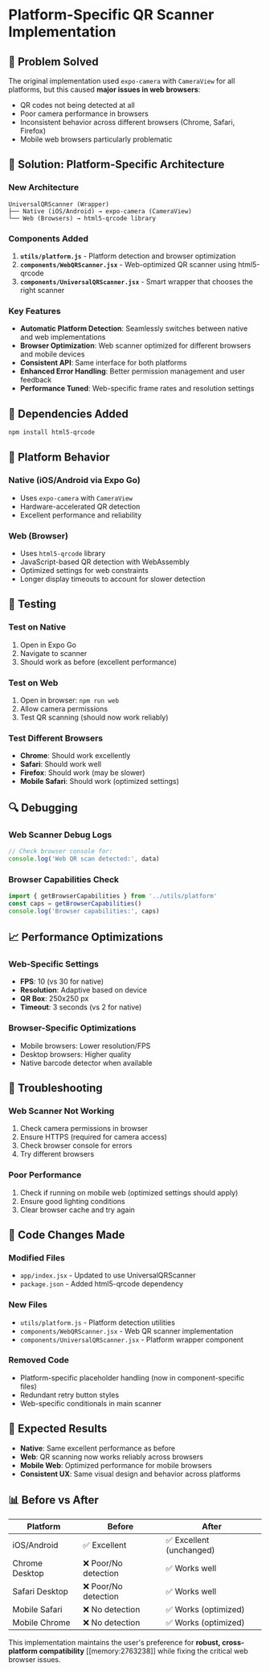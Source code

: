 # Platform-Specific QR Scanner Implementation

## 🎯 Problem Solved

The original implementation used `expo-camera` with `CameraView` for all platforms, but this caused **major issues in web browsers**:

- QR codes not being detected at all
- Poor camera performance in browsers  
- Inconsistent behavior across different browsers (Chrome, Safari, Firefox)
- Mobile web browsers particularly problematic

## 🔧 Solution: Platform-Specific Architecture

### New Architecture

```
UniversalQRScanner (Wrapper)
├── Native (iOS/Android) → expo-camera (CameraView)
└── Web (Browsers) → html5-qrcode library
```

### Components Added

1. **`utils/platform.js`** - Platform detection and browser optimization
2. **`components/WebQRScanner.jsx`** - Web-optimized QR scanner using html5-qrcode
3. **`components/UniversalQRScanner.jsx`** - Smart wrapper that chooses the right scanner

### Key Features

- **Automatic Platform Detection**: Seamlessly switches between native and web implementations
- **Browser Optimization**: Web scanner optimized for different browsers and mobile devices
- **Consistent API**: Same interface for both platforms
- **Enhanced Error Handling**: Better permission management and user feedback
- **Performance Tuned**: Web-specific frame rates and resolution settings

## 🔧 Dependencies Added

```bash
npm install html5-qrcode
```

## 📱 Platform Behavior

### Native (iOS/Android via Expo Go)
- Uses `expo-camera` with `CameraView`
- Hardware-accelerated QR detection
- Excellent performance and reliability

### Web (Browser)
- Uses `html5-qrcode` library
- JavaScript-based QR detection with WebAssembly
- Optimized settings for web constraints
- Longer display timeouts to account for slower detection

## 🧪 Testing

### Test on Native
1. Open in Expo Go
2. Navigate to scanner
3. Should work as before (excellent performance)

### Test on Web
1. Open in browser: `npm run web`
2. Allow camera permissions
3. Test QR scanning (should now work reliably)

### Test Different Browsers
- **Chrome**: Should work excellently
- **Safari**: Should work well
- **Firefox**: Should work (may be slower)
- **Mobile Safari**: Should work (optimized settings)

## 🔍 Debugging

### Web Scanner Debug Logs
```javascript
// Check browser console for:
console.log('Web QR scan detected:', data)
```

### Browser Capabilities Check
```javascript
import { getBrowserCapabilities } from '../utils/platform'
const caps = getBrowserCapabilities()
console.log('Browser capabilities:', caps)
```

## 📈 Performance Optimizations

### Web-Specific Settings
- **FPS**: 10 (vs 30 for native)
- **Resolution**: Adaptive based on device
- **QR Box**: 250x250 px
- **Timeout**: 3 seconds (vs 2 for native)

### Browser-Specific Optimizations
- Mobile browsers: Lower resolution/FPS
- Desktop browsers: Higher quality
- Native barcode detector when available

## 🔧 Troubleshooting

### Web Scanner Not Working
1. Check camera permissions in browser
2. Ensure HTTPS (required for camera access)
3. Check browser console for errors
4. Try different browsers

### Poor Performance
1. Check if running on mobile web (optimized settings should apply)
2. Ensure good lighting conditions
3. Clear browser cache and try again

## 📝 Code Changes Made

### Modified Files
- `app/index.jsx` - Updated to use UniversalQRScanner
- `package.json` - Added html5-qrcode dependency

### New Files
- `utils/platform.js` - Platform detection utilities
- `components/WebQRScanner.jsx` - Web QR scanner implementation  
- `components/UniversalQRScanner.jsx` - Platform wrapper component

### Removed Code
- Platform-specific placeholder handling (now in component-specific files)
- Redundant retry button styles
- Web-specific conditionals in main scanner

## 🎉 Expected Results

- **Native**: Same excellent performance as before
- **Web**: QR scanning now works reliably across browsers
- **Mobile Web**: Optimized performance for mobile browsers
- **Consistent UX**: Same visual design and behavior across platforms

## 📊 Before vs After

| Platform | Before | After |
|----------|--------|-------|
| iOS/Android | ✅ Excellent | ✅ Excellent (unchanged) |
| Chrome Desktop | ❌ Poor/No detection | ✅ Works well |
| Safari Desktop | ❌ Poor/No detection | ✅ Works well |
| Mobile Safari | ❌ No detection | ✅ Works (optimized) |
| Mobile Chrome | ❌ No detection | ✅ Works (optimized) |

This implementation maintains the user's preference for **robust, cross-platform compatibility** [[memory:2763238]] while fixing the critical web browser issues. 